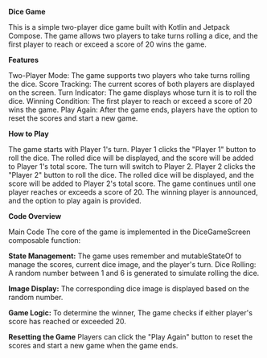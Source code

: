 **Dice Game**

This is a simple two-player dice game built with Kotlin and Jetpack Compose. The game allows two players to take turns rolling a dice, and the first player to reach or exceed a score of 20 wins the game.

**Features**

Two-Player Mode: The game supports two players who take turns rolling the dice.
Score Tracking: The current scores of both players are displayed on the screen.
Turn Indicator: The game displays whose turn it is to roll the dice.
Winning Condition: The first player to reach or exceed a score of 20 wins the game.
Play Again: After the game ends, players have the option to reset the scores and start a new game.


**How to Play**

The game starts with Player 1's turn.
Player 1 clicks the "Player 1" button to roll the dice.
The rolled dice will be displayed, and the score will be added to Player 1's total score.
The turn will switch to Player 2.
Player 2 clicks the "Player 2" button to roll the dice.
The rolled dice will be displayed, and the score will be added to Player 2's total score.
The game continues until one player reaches or exceeds a score of 20.
The winning player is announced, and the option to play again is provided.



**Code Overview**

Main Code
The core of the game is implemented in the DiceGameScreen composable function:

**State Management:** The game uses remember and mutableStateOf to manage the scores, current dice image, and the player's turn.
Dice Rolling: A random number between 1 and 6 is generated to simulate rolling the dice.

**Image Display:** The corresponding dice image is displayed based on the random number.

**Game Logic:** To determine the winner, The game checks if either player's score has reached or exceeded 20.

**Resetting the Game**
Players can click the "Play Again" button to reset the scores and start a new game when the game ends.

